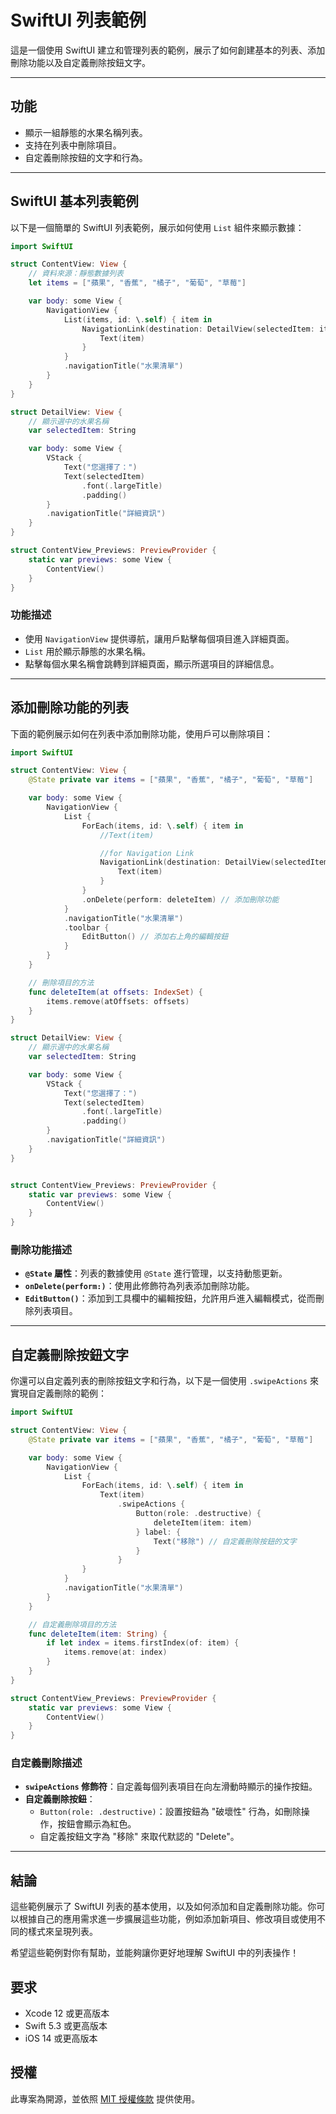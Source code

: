 
# SwiftUI 列表範例

這是一個使用 SwiftUI 建立和管理列表的範例，展示了如何創建基本的列表、添加刪除功能以及自定義刪除按鈕文字。

---

## **功能**

- 顯示一組靜態的水果名稱列表。
- 支持在列表中刪除項目。
- 自定義刪除按鈕的文字和行為。

---

## **SwiftUI 基本列表範例**

以下是一個簡單的 SwiftUI 列表範例，展示如何使用 `List` 組件來顯示數據：

```swift
import SwiftUI

struct ContentView: View {
    // 資料來源：靜態數據列表
    let items = ["蘋果", "香蕉", "橘子", "葡萄", "草莓"]

    var body: some View {
        NavigationView {
            List(items, id: \.self) { item in
                NavigationLink(destination: DetailView(selectedItem: item)) {
                    Text(item)
                }
            }
            .navigationTitle("水果清單")
        }
    }
}

struct DetailView: View {
    // 顯示選中的水果名稱
    var selectedItem: String

    var body: some View {
        VStack {
            Text("您選擇了：")
            Text(selectedItem)
                .font(.largeTitle)
                .padding()
        }
        .navigationTitle("詳細資訊")
    }
}

struct ContentView_Previews: PreviewProvider {
    static var previews: some View {
        ContentView()
    }
}
```

### **功能描述**
- 使用 `NavigationView` 提供導航，讓用戶點擊每個項目進入詳細頁面。
- `List` 用於顯示靜態的水果名稱。
- 點擊每個水果名稱會跳轉到詳細頁面，顯示所選項目的詳細信息。

---

## **添加刪除功能的列表**

下面的範例展示如何在列表中添加刪除功能，使用戶可以刪除項目：

```swift
import SwiftUI

struct ContentView: View {
    @State private var items = ["蘋果", "香蕉", "橘子", "葡萄", "草莓"]

    var body: some View {
        NavigationView {
            List {
                ForEach(items, id: \.self) { item in
                    //Text(item)

                    //for Navigation Link
                    NavigationLink(destination: DetailView(selectedItem: item)) {
                        Text(item)
                    }
                }
                .onDelete(perform: deleteItem) // 添加刪除功能
            }
            .navigationTitle("水果清單")
            .toolbar {
                EditButton() // 添加右上角的編輯按鈕
            }
        }
    }

    // 刪除項目的方法
    func deleteItem(at offsets: IndexSet) {
        items.remove(atOffsets: offsets)
    }
}

struct DetailView: View {
    // 顯示選中的水果名稱
    var selectedItem: String

    var body: some View {
        VStack {
            Text("您選擇了：")
            Text(selectedItem)
                .font(.largeTitle)
                .padding()
        }
        .navigationTitle("詳細資訊")
    }
}


struct ContentView_Previews: PreviewProvider {
    static var previews: some View {
        ContentView()
    }
}
```

### **刪除功能描述**
- **`@State` 屬性**：列表的數據使用 `@State` 進行管理，以支持動態更新。
- **`onDelete(perform:)`**：使用此修飾符為列表添加刪除功能。
- **`EditButton()`**：添加到工具欄中的編輯按鈕，允許用戶進入編輯模式，從而刪除列表項目。

---

## **自定義刪除按鈕文字**

你還可以自定義列表的刪除按鈕文字和行為，以下是一個使用 `.swipeActions` 來實現自定義刪除的範例：

```swift
import SwiftUI

struct ContentView: View {
    @State private var items = ["蘋果", "香蕉", "橘子", "葡萄", "草莓"]

    var body: some View {
        NavigationView {
            List {
                ForEach(items, id: \.self) { item in
                    Text(item)
                        .swipeActions {
                            Button(role: .destructive) {
                                deleteItem(item: item)
                            } label: {
                                Text("移除") // 自定義刪除按鈕的文字
                            }
                        }
                }
            }
            .navigationTitle("水果清單")
        }
    }

    // 自定義刪除項目的方法
    func deleteItem(item: String) {
        if let index = items.firstIndex(of: item) {
            items.remove(at: index)
        }
    }
}

struct ContentView_Previews: PreviewProvider {
    static var previews: some View {
        ContentView()
    }
}
```

### **自定義刪除描述**
- **`swipeActions` 修飾符**：自定義每個列表項目在向左滑動時顯示的操作按鈕。
- **自定義刪除按鈕**：
  - `Button(role: .destructive)`：設置按鈕為 "破壞性" 行為，如刪除操作，按鈕會顯示為紅色。
  - 自定義按鈕文字為 "移除" 來取代默認的 "Delete"。

---

## **結論**

這些範例展示了 SwiftUI 列表的基本使用，以及如何添加和自定義刪除功能。你可以根據自己的應用需求進一步擴展這些功能，例如添加新項目、修改項目或使用不同的樣式來呈現列表。

希望這些範例對你有幫助，並能夠讓你更好地理解 SwiftUI 中的列表操作！

## **要求**
- Xcode 12 或更高版本
- Swift 5.3 或更高版本
- iOS 14 或更高版本

## **授權**

此專案為開源，並依照 [MIT 授權條款](LICENSE) 提供使用。

